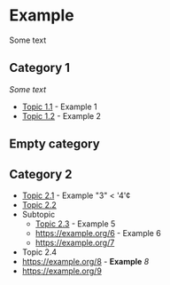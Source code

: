 # Example

Some text


## Category 1

*Some text*

- [Topic 1.1](https://example.org/1) - Example 1
- [Topic 1.2](https://example.org/2) - Example 2


## Empty category


## Category 2

* [Topic 2.1](https://example.org/3) - Example "3" < '4'¢
* [Topic 2.2](https://example.org/4)
* Subtopic
    * [Topic 2.3](https://example.org/5) - <span class="tg-spoiler">Example 5</span>
    * https://example.org/6 - Example 6
    * https://example.org/7
* Topic 2.4
* https://example.org/8 - **Example** *8*
* https://example.org/9

